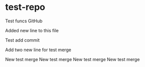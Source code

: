 # test-repo
Test funcs GitHub

Added new line to this file

Test add commit

Add two new line for test merge

New test merge 
New test merge 
New test merge 
New test merge 